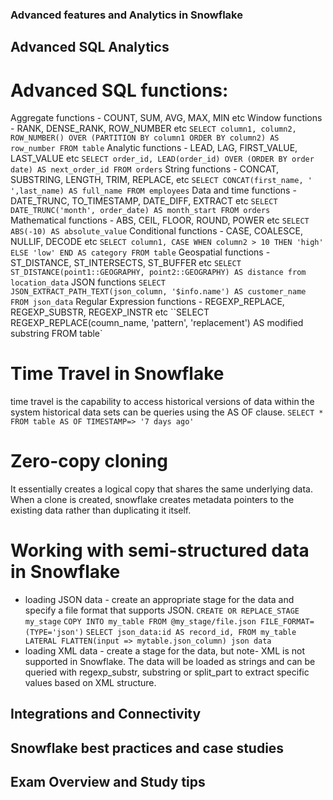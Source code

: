 ### Advanced features and Analytics in Snowflake

## Advanced SQL Analytics

# Advanced SQL functions: 
Aggregate functions - COUNT, SUM, AVG, MAX, MIN etc
Window functions - RANK, DENSE_RANK, ROW_NUMBER etc
    `SELECT column1, column2, ROW_NUMBER() OVER (PARTITION BY column1 ORDER BY column2) AS row_number FROM table`
Analytic functions - LEAD, LAG, FIRST_VALUE, LAST_VALUE etc 
    `SELECT order_id, LEAD(order_id) OVER (ORDER BY order date) AS next_order_id FROM orders`
String functions - CONCAT, SUBSTRING, LENGTH, TRIM, REPLACE, etc
    `SELECT CONCAT(first_name, ' ',last_name) AS full_name FROM employees`
Data and time functions - DATE_TRUNC, TO_TIMESTAMP, DATE_DIFF, EXTRACT etc
    `SELECT DATE_TRUNC('month', order_date) AS month_start FROM orders`
Mathematical functions - ABS, CEIL, FLOOR, ROUND, POWER etc
    `SELECT ABS(-10) AS absolute_value`
Conditional functions - CASE, COALESCE, NULLIF, DECODE etc
    `SELECT column1, CASE WHEN column2 > 10 THEN 'high' ELSE 'low' END AS category FROM table`
Geospatial functions - ST_DISTANCE, ST_INTERSECTS, ST_BUFFER etc
    `SELECT ST_DISTANCE(point1::GEOGRAPHY, point2::GEOGRAPHY) AS distance from location_data`
JSON functions 
    `SELECT JSON_EXTRACT_PATH_TEXT(json_column, '$info.name') AS customer_name FROM json_data`
Regular Expression functions - REGEXP_REPLACE, REGEXP_SUBSTR, REGEXP_INSTR etc
    ``SELECT REGEXP_REPLACE(coumn_name, 'pattern', 'replacement') AS modified substring FROM table`

# Time Travel in Snowflake
time travel is the capability to access historical versions of data within the system
historical data sets can be queries using the AS OF clause. 
    `SELECT * FROM table AS OF TIMESTAMP=> '7 days ago'`

# Zero-copy cloning
It essentially creates a logical copy that shares the same underlying data.
When a clone is created, snowflake creates metadata pointers to the existing data rather than duplicating it itself.

# Working with semi-structured data in Snowflake
- loading JSON data - create an appropriate stage for the data and specify a file format that supports JSON. 
    `CREATE OR REPLACE_STAGE my_stage`
    `COPY INTO my_table FROM @my_stage/file.json FILE_FORMAT=(TYPE='json')`
    `SELECT json_data:id AS record_id, FROM my_table LATERAL FLATTEN(input => mytable.json_column) json data`
- loading XML data - create a stage for the data, but note- XML is not supported in Snowflake. The data will be loaded as strings and can be queried with regexp_substr, substring or split_part to extract specific values based on XML structure.

## Integrations and Connectivity

## Snowflake best practices and case studies

## Exam Overview and Study tips